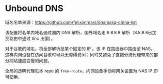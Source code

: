 # Unbound DNS

域名名单来源：<https://github.com/felixonmars/dnsmasq-china-list>

该配置将名单内域名通过国内 DNS 解析，国外域名走 8.8.8.8 解析（8.8.8.8已加至路由中通过 tinc 出国）。

对于谷歌的域名，将全部解析至某个固定的 IP 。该 IP 在路由器中路由至 NAS，这样内网设备在访问谷歌时可以无障碍访问；同时又避免了直接分流代理带来的部分网站速度变慢的问题。

全局的透明代理见本 repo 的 `free-route`，内网设备手动将网关设置为 NAS IP 即可使用。